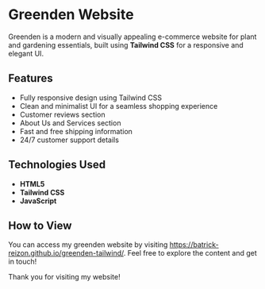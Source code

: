 # Greenden Website
Greenden is a modern and visually appealing e-commerce website for plant and gardening essentials, built using **Tailwind CSS** for a responsive and elegant UI.

## Features
- Fully responsive design using Tailwind CSS
- Clean and minimalist UI for a seamless shopping experience
- Customer reviews section
- About Us and Services section
- Fast and free shipping information
- 24/7 customer support details

## Technologies Used
- **HTML5**
- **Tailwind CSS**
- **JavaScript**

## How to View
  You can access my greenden website by visiting https://batrick-reizon.github.io/greenden-tailwind/. Feel free to explore the content and get in touch!

Thank you for visiting my  website!
